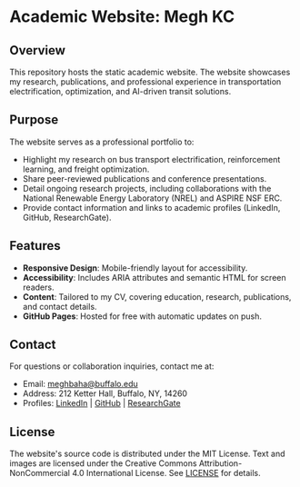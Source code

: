 # Academic Website: Megh KC

## Overview
This repository hosts the static academic website. The website showcases my research, publications, and professional experience in transportation electrification, optimization, and AI-driven transit solutions.

## Purpose
The website serves as a professional portfolio to:
- Highlight my research on bus transport electrification, reinforcement learning, and freight optimization.
- Share peer-reviewed publications and conference presentations.
- Detail ongoing research projects, including collaborations with the National Renewable Energy Laboratory (NREL) and ASPIRE NSF ERC.
- Provide contact information and links to academic profiles (LinkedIn, GitHub, ResearchGate).

## Features
- **Responsive Design**: Mobile-friendly layout for accessibility.
- **Accessibility**: Includes ARIA attributes and semantic HTML for screen readers.
- **Content**: Tailored to my CV, covering education, research, publications, and contact details.
- **GitHub Pages**: Hosted for free with automatic updates on push.

## Contact
For questions or collaboration inquiries, contact me at:
- Email: [meghbaha@buffalo.edu](mailto:meghbaha@buffalo.edu)
- Address: 212 Ketter Hall, Buffalo, NY, 14260
- Profiles: [LinkedIn](https://www.linkedin.com/in/megh-kc-2015/) | [GitHub](https://github.com/meghkc) | [ResearchGate](https://www.researchgate.net/profile/Megh-KC)

## License
The website's source code is distributed under the MIT License. Text and images
are licensed under the Creative Commons Attribution-NonCommercial 4.0
International License. See [LICENSE](LICENSE) for details.

